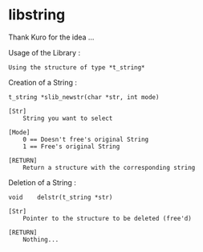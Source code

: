 # libstring
Thank Kuro for the idea ...

Usage of the Library :

    Using the structure of type *t_string*

Creation of a String :

    t_string *slib_newstr(char *str, int mode)

    [Str] 
        String you want to select

    [Mode]
        0 == Doesn't free's original String
        1 == Free's original String

    [RETURN]
        Return a structure with the corresponding string

Deletion of a String :

    void    delstr(t_string *str)

    [Str]
        Pointer to the structure to be deleted (free'd)

    [RETURN]
        Nothing...